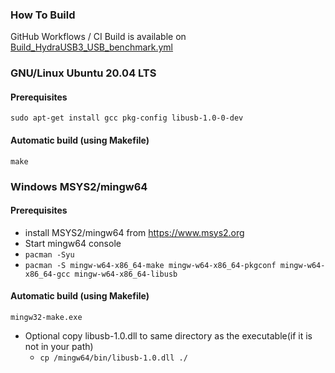 ### How To Build

GitHub Workflows / CI Build is available on [Build_HydraUSB3_USB_benchmark.yml](https://github.com/hydrausb3/hydrausb3_host/blob/main/.github/workflows/Build_HydraUSB3_USB_benchmark.yml)

###  GNU/Linux Ubuntu 20.04 LTS
#### Prerequisites
`sudo apt-get install gcc pkg-config libusb-1.0-0-dev`
#### Automatic build (using Makefile) 
`make`

### Windows MSYS2/mingw64
#### Prerequisites
- install MSYS2/mingw64 from https://www.msys2.org
- Start mingw64 console
- `pacman -Syu`
- `pacman -S mingw-w64-x86_64-make mingw-w64-x86_64-pkgconf mingw-w64-x86_64-gcc mingw-w64-x86_64-libusb`
#### Automatic build (using Makefile)
`mingw32-make.exe`
- Optional copy libusb-1.0.dll to same directory as the executable(if it is not in your path)
  - `cp /mingw64/bin/libusb-1.0.dll ./`
